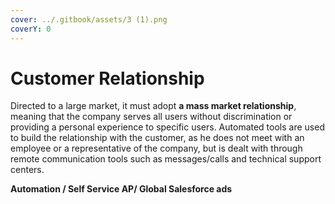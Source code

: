 ```yaml
---
cover: ../.gitbook/assets/3 (1).png
coverY: 0
---
```


# Customer Relationship

Directed to a large market, it must adopt **a mass market relationship**, meaning that the company serves all users without discrimination or providing a personal experience to specific users. Automated tools are used to build the relationship with the customer, as he does not meet with an employee or a representative of the company, but is dealt with through remote communication tools such as messages/calls and technical support centers.

**Automation  / Self Service AP/ Global Salesforce ads**
